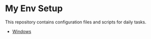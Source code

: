 # My Env Setup

This repository contains configuration files and scripts for daily tasks.

- [Windows](windows)
